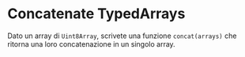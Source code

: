 
# Concatenate TypedArrays

Dato un array di `Uint8Array`, scrivete una funzione `concat(arrays)` che ritorna una loro concatenazione in un singolo array.
